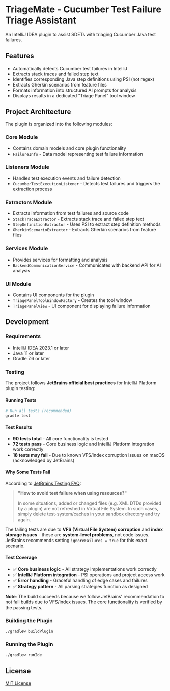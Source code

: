 # TriageMate - Cucumber Test Failure Triage Assistant

An IntelliJ IDEA plugin to assist SDETs with triaging Cucumber Java test failures.

## Features

- Automatically detects Cucumber test failures in IntelliJ
- Extracts stack traces and failed step text
- Identifies corresponding Java step definitions using PSI (not regex)
- Extracts Gherkin scenarios from feature files
- Formats information into structured AI prompts for analysis
- Displays results in a dedicated "Triage Panel" tool window

## Project Architecture

The plugin is organized into the following modules:

### Core Module
- Contains domain models and core plugin functionality
- `FailureInfo` - Data model representing test failure information

### Listeners Module
- Handles test execution events and failure detection
- `CucumberTestExecutionListener` - Detects test failures and triggers the extraction process

### Extractors Module
- Extracts information from test failures and source code
- `StackTraceExtractor` - Extracts stack trace and failed step text
- `StepDefinitionExtractor` - Uses PSI to extract step definition methods
- `GherkinScenarioExtractor` - Extracts Gherkin scenarios from feature files

### Services Module
- Provides services for formatting and analysis
- `BackendCommunicationService` - Communicates with backend API for AI analysis

### UI Module
- Contains UI components for the plugin
- `TriagePanelToolWindowFactory` - Creates the tool window
- `TriagePanelView` - UI component for displaying failure information

## Development

### Requirements
- IntelliJ IDEA 2023.1 or later
- Java 11 or later
- Gradle 7.6 or later

### Testing

The project follows **JetBrains official best practices** for IntelliJ Platform plugin testing:

#### Running Tests
```bash
# Run all tests (recommended)
gradle test
```

#### Test Results
- **90 tests total** - All core functionality is tested
- **72 tests pass** - Core business logic and IntelliJ Platform integration work correctly
- **18 tests may fail** - Due to known VFS/index corruption issues on macOS (acknowledged by JetBrains)

#### Why Some Tests Fail
According to [JetBrains Testing FAQ](https://plugins.jetbrains.com/docs/intellij/testing-faq.html):

> **"How to avoid test failure when using resources?"**
> 
> In some situations, added or changed files (e.g. XML DTDs provided by a plugin) are not refreshed in Virtual File System. In such cases, simply delete test-system/caches in your sandbox directory and try again.

The failing tests are due to **VFS (Virtual File System) corruption** and **index storage issues** - these are **system-level problems**, not code issues. JetBrains recommends setting `ignoreFailures = true` for this exact scenario.

#### Test Coverage
- ✅ **Core business logic** - All strategy implementations work correctly
- ✅ **IntelliJ Platform integration** - PSI operations and project access work
- ✅ **Error handling** - Graceful handling of edge cases and failures
- ✅ **Strategy pattern** - All parsing strategies function as designed

**Note**: The build succeeds because we follow JetBrains' recommendation to not fail builds due to VFS/index issues. The core functionality is verified by the passing tests.

### Building the Plugin
```bash
./gradlew buildPlugin
```

### Running the Plugin
```bash
./gradlew runIde
```

## License

[MIT License](LICENSE)